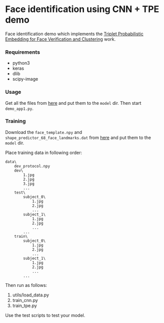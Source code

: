 # Face identification using CNN + TPE demo
Face identification demo which implements the [Triplet Probabilistic Embedding for Face Verification and Clustering](https://arxiv.org/abs/1604.05417) work.

### Requirements
 - python3
 - keras
 - dlib
 - scipy-image

### Usage
Get all the files from [here]() and put them to the `model` dir. Then start `demo_app1.py`.

### Training
Download the `face_template.npy` and `shape_predictor_68_face_landmarks.dat` from [here]() and put them to the `model` dir.

Place training data in following order:
```
data\
    dev_protocol.npy
    dev\
        1.jpg
        2.jpg
        3.jpg
        ...
    test\
        subject_0\
            1.jpg
            2.jpg
            ...
        subject_1\
            1.jpg
            2.jpg
            ...
        ...
    train\
        subject_0\
            1.jpg
            2.jpg
            ...
        subject_1\
            1.jpg
            2.jpg
            ...
        ...
```
Then run as follows:

1. utils/load_data.py
2. train_cnn.py
3. train_tpe.py

Use the test scripts to test your model.
